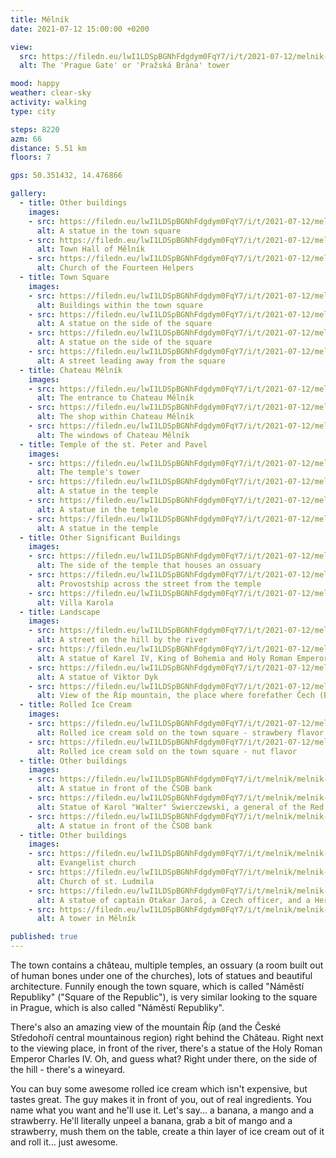 ```yaml
---
title: Mělník
date: 2021-07-12 15:00:00 +0200

view:
  src: https://filedn.eu/lwI1LDSpBGNhFdgdym0FqY7/i/t/2021-07-12/melnik-prazska-brana.jpg
  alt: The 'Prague Gate' or 'Pražská Brána' tower

mood: happy
weather: clear-sky
activity: walking
type: city

steps: 8220
azm: 66
distance: 5.51 km
floors: 7

gps: 50.351432, 14.476866

gallery:
  - title: Other buildings
    images:
    - src: https://filedn.eu/lwI1LDSpBGNhFdgdym0FqY7/i/t/2021-07-12/melnik-namesti-socha.jpg
      alt: A statue in the town square
    - src: https://filedn.eu/lwI1LDSpBGNhFdgdym0FqY7/i/t/2021-07-12/melnik-namesti-radnice.jpg
      alt: Town Hall of Mělník
    - src: https://filedn.eu/lwI1LDSpBGNhFdgdym0FqY7/i/t/2021-07-12/melnik-kostel-ctrnacti-pomocniku.jpg
      alt: Church of the Fourteen Helpers
  - title: Town Square
    images:
    - src: https://filedn.eu/lwI1LDSpBGNhFdgdym0FqY7/i/t/2021-07-12/melnik-namesti.jpg
      alt: Buildings within the town square
    - src: https://filedn.eu/lwI1LDSpBGNhFdgdym0FqY7/i/t/2021-07-12/melnik-namesti-kasna-front.jpg
      alt: A statue on the side of the square
    - src: https://filedn.eu/lwI1LDSpBGNhFdgdym0FqY7/i/t/2021-07-12/melnik-namesti-kasna-back.jpg
      alt: A statue on the side of the square
    - src: https://filedn.eu/lwI1LDSpBGNhFdgdym0FqY7/i/t/2021-07-12/melnik-ulice-z-namesti.jpg
      alt: A street leading away from the square
  - title: Chateau Mělník
    images:
    - src: https://filedn.eu/lwI1LDSpBGNhFdgdym0FqY7/i/t/2021-07-12/melnik-zamek-vchod.jpg
      alt: The entrance to Chateau Mělník
    - src: https://filedn.eu/lwI1LDSpBGNhFdgdym0FqY7/i/t/2021-07-12/melnik-zamek-obchod.jpg
      alt: The shop within Chateau Mělník
    - src: https://filedn.eu/lwI1LDSpBGNhFdgdym0FqY7/i/t/2021-07-12/melnik-zamek-okna.jpg
      alt: The windows of Chateau Mělník
  - title: Temple of the st. Peter and Pavel
    images:
    - src: https://filedn.eu/lwI1LDSpBGNhFdgdym0FqY7/i/t/2021-07-12/melnik-p-a-p-vez.jpg
      alt: The temple's tower
    - src: https://filedn.eu/lwI1LDSpBGNhFdgdym0FqY7/i/t/2021-07-12/melnik-p-a-p-socha.jpg
      alt: A statue in the temple
    - src: https://filedn.eu/lwI1LDSpBGNhFdgdym0FqY7/i/t/2021-07-12/melnik-p-a-p-socha-3.jpg
      alt: A statue in the temple
    - src: https://filedn.eu/lwI1LDSpBGNhFdgdym0FqY7/i/t/2021-07-12/melnik-p-a-p-socha-2.jpg
      alt: A statue in the temple
  - title: Other Significant Buildings
    images:
    - src: https://filedn.eu/lwI1LDSpBGNhFdgdym0FqY7/i/t/2021-07-12/melnik-sv-petra-a-pavla.jpg
      alt: The side of the temple that houses an ossuary
    - src: https://filedn.eu/lwI1LDSpBGNhFdgdym0FqY7/i/t/2021-07-12/melnik-probostsvi-melnik.jpg
      alt: Provostship across the street from the temple
    - src: https://filedn.eu/lwI1LDSpBGNhFdgdym0FqY7/i/t/2021-07-12/melnik-villa-karola.jpg
      alt: Villa Karola
  - title: Landscape
    images:
    - src: https://filedn.eu/lwI1LDSpBGNhFdgdym0FqY7/i/t/2021-07-12/melnik-ulice-u-reky.jpg
      alt: A street on the hill by the river
    - src: https://filedn.eu/lwI1LDSpBGNhFdgdym0FqY7/i/t/2021-07-12/melnik-karel-iv.jpg
      alt: A statue of Karel IV, King of Bohemia and Holy Roman Emperor
    - src: https://filedn.eu/lwI1LDSpBGNhFdgdym0FqY7/i/t/2021-07-12/melnik-viktor-dyk.jpg
      alt: A statue of Viktor Dyk
    - src: https://filedn.eu/lwI1LDSpBGNhFdgdym0FqY7/i/t/2021-07-12/melnik-rip.jpg
      alt: View of the Říp mountain, the place where forefather Čech (Bohemus) came in the 14th Century
  - title: Rolled Ice Cream
    images:
    - src: https://filedn.eu/lwI1LDSpBGNhFdgdym0FqY7/i/t/2021-07-12/melnik-rolovana-zmrzlina-jahoda.jpg
      alt: Rolled ice cream sold on the town square - strawbery flavor
    - src: https://filedn.eu/lwI1LDSpBGNhFdgdym0FqY7/i/t/2021-07-12/melnik-rolovana-zmrzlina-arasidy.jpg
      alt: Rolled ice cream sold on the town square - nut flavor
  - title: Other buildings
    images:
    - src: https://filedn.eu/lwI1LDSpBGNhFdgdym0FqY7/i/t/melnik/melnik-socha-leva.jpg
      alt: A statue in front of the ČSOB bank
    - src: https://filedn.eu/lwI1LDSpBGNhFdgdym0FqY7/i/t/melnik/melnik-general-karol-swierczewski.jpg
      alt: Statue of Karol "Walter" Świerczewski, a general of the Red Army
    - src: https://filedn.eu/lwI1LDSpBGNhFdgdym0FqY7/i/t/melnik/melnik-socha-prava.jpg
      alt: A statue in front of the ČSOB bank
  - title: Other buildings
    images:
    - src: https://filedn.eu/lwI1LDSpBGNhFdgdym0FqY7/i/t/melnik/melnik-kostel-2.jpg
      alt: Evangelist church
    - src: https://filedn.eu/lwI1LDSpBGNhFdgdym0FqY7/i/t/melnik/melnik-kostel-3.jpg
      alt: Church of st. Ludmila
    - src: https://filedn.eu/lwI1LDSpBGNhFdgdym0FqY7/i/t/melnik/melnik-jaros-a-kulturni-dum.jpg
      alt: A statue of captain Otakar Jaroš, a Czech officer, and a Hero of the Soviet Union
    - src: https://filedn.eu/lwI1LDSpBGNhFdgdym0FqY7/i/t/melnik/melnik-vez.jpg
      alt: A tower in Mělník

published: true
---
```

The town contains a château, multiple temples, an ossuary 
(a room built out of human bones under one of the churches), lots of statues and beautiful architecture. Funnily enough 
the town square, which is called "Náměstí Republiky" ("Square of the Republic"), is very similar looking to the square in 
Prague, which is also called "Náměstí Republiky".

There's also an amazing view of the mountain Říp (and the České Středohoří central mountainous region) right behind the 
Château. Right next to the viewing place, in front of the river, there's a statue of the Holy Roman Emperor Charles IV. 
Oh, and guess what? Right under there, on the side of the hill - there's a wineyard.

You can buy some awesome rolled ice cream which isn't expensive, but tastes great. The guy makes it in front of you, 
out of real ingredients. You name what you want and he'll use it. Let's say... a banana, a mango and a strawberry. 
He'll literally unpeel a banana, grab a bit of mango and a strawberry, mush them on the table, create a thin layer of 
ice cream out of it and roll it... just awesome.